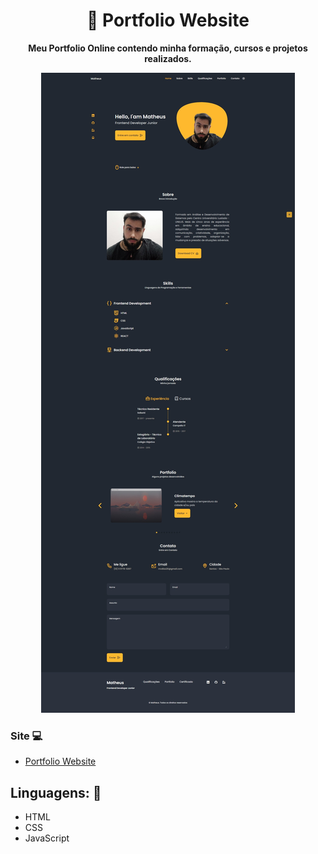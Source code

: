 <h1 align="center">📑 Portfolio Website</h1>
<p align="center">
  <strong>Meu Portfolio Online contendo minha formação, cursos e projetos realizados.</strong>
</p>

<p align="center">
  <img src="assets/img/home-dark.jpeg" alt="">
</p>

### Site 💻

- [Portfolio Website](https://portfolio-website-matheus.netlify.app/)

## Linguagens: 🚀
- HTML
- CSS
- JavaScript


